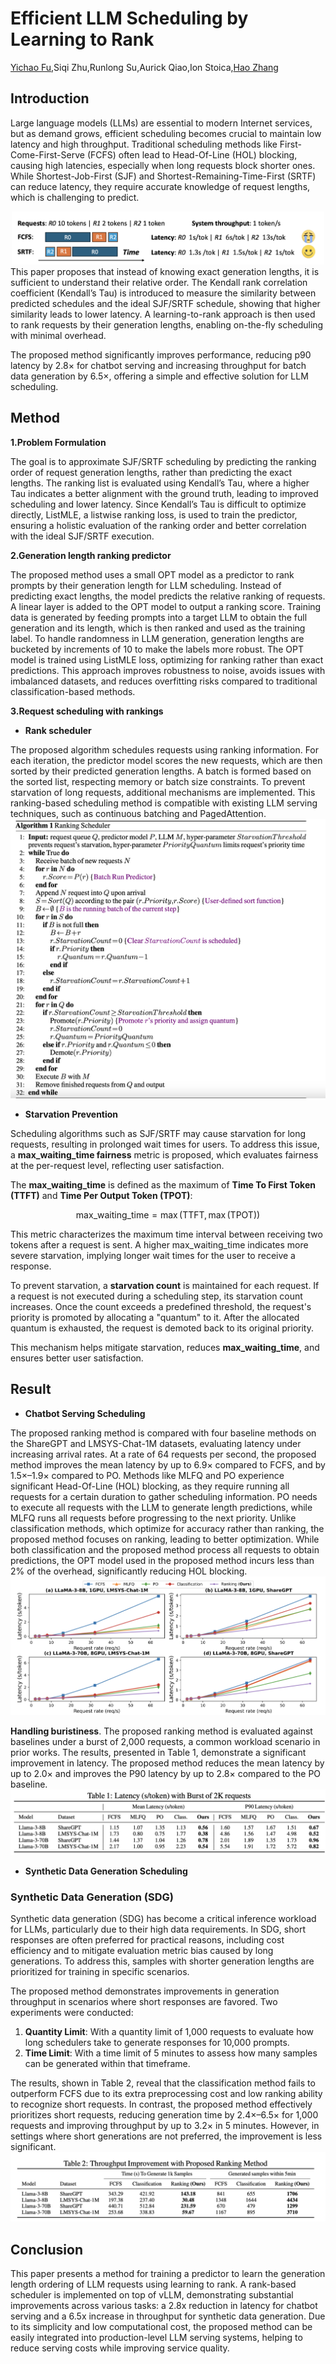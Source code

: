 # Efficient LLM Scheduling by Learning to Rank


[Yichao Fu](https://scholar.google.com/citations?user=2zCW8IUAAAAJ),Siqi Zhu,Runlong Su,Aurick Qiao,Ion Stoica,[Hao Zhang](https://scholar.google.com/citations?user=H1d4BS8AAAAJ&hl=en)

## Introduction

Large language models (LLMs) are essential to modern Internet services, but as demand grows, efficient scheduling becomes crucial to maintain low latency and high throughput. Traditional scheduling methods like First-Come-First-Serve (FCFS) often lead to Head-Of-Line (HOL) blocking, causing high latencies, especially when long requests block shorter ones. While Shortest-Job-First (SJF) and Shortest-Remaining-Time-First (SRTF) can reduce latency, they require accurate knowledge of request lengths, which is challenging to predict.
<div style="text-align:center">
<img src="./imgs/schedule-1.png" width="500" style="text-align:center"/>  
</div>
This paper proposes that instead of knowing exact generation lengths, it is sufficient to understand their relative order. The Kendall rank correlation coefficient (Kendall’s Tau) is introduced to measure the similarity between predicted schedules and the ideal SJF/SRTF schedule, showing that higher similarity leads to lower latency. A learning-to-rank approach is then used to rank requests by their generation lengths, enabling on-the-fly scheduling with minimal overhead.

The proposed method significantly improves performance, reducing p90 latency by 2.8× for chatbot serving and increasing throughput for batch data generation by 6.5×, offering a simple and effective solution for LLM scheduling.

## Method
**1.Problem Formulation**

The goal is to approximate SJF/SRTF scheduling by predicting the ranking order of request generation lengths, rather than predicting the exact lengths. The ranking list is evaluated using Kendall’s Tau, where a higher Tau indicates a better alignment with the ground truth, leading to improved scheduling and lower latency. Since Kendall’s Tau is difficult to optimize directly, ListMLE, a listwise ranking loss, is used to train the predictor, ensuring a holistic evaluation of the ranking order and better correlation with the ideal SJF/SRTF execution.

**2.Generation length ranking predictor**

The proposed method uses a small OPT model as a predictor to rank prompts by their generation length for LLM scheduling. Instead of predicting exact lengths, the model predicts the relative ranking of requests. A linear layer is added to the OPT model to output a ranking score. Training data is generated by feeding prompts into a target LLM to obtain the full generation and its length, which is then ranked and used as the training label. To handle randomness in LLM generation, generation lengths are bucketed by increments of 10 to make the labels more robust. The OPT model is trained using ListMLE loss, optimizing for ranking rather than exact predictions. This approach improves robustness to noise, avoids issues with imbalanced datasets, and reduces overfitting risks compared to traditional classification-based methods.

**3.Request scheduling with rankings**

- **Rank scheduler**

The proposed algorithm schedules requests using ranking information. For each iteration, the predictor model scores the new requests, which are then sorted by their predicted generation lengths. A batch is formed based on the sorted list, respecting memory or batch size constraints. To prevent starvation of long requests, additional mechanisms are implemented. This ranking-based scheduling method is compatible with existing LLM serving techniques, such as continuous batching and PagedAttention.
![algorithm](./imgs/schedule-2.png)

- **Starvation Prevention**

Scheduling algorithms such as SJF/SRTF may cause starvation for long requests, resulting in prolonged wait times for users. To address this issue, a **max_waiting_time fairness** metric is proposed, which evaluates fairness at the per-request level, reflecting user satisfaction.

The **max_waiting_time** is defined as the maximum of **Time To First Token (TTFT)** and **Time Per Output Token (TPOT)**:

$$
\text{max\_waiting\_time} = \max(\text{TTFT}, \max(\text{TPOT}))
$$

This metric characterizes the maximum time interval between receiving two tokens after a request is sent. A higher max_waiting_time indicates more severe starvation, implying longer wait times for the user to receive a response.


To prevent starvation, a **starvation count** is maintained for each request. If a request is not executed during a scheduling step, its starvation count increases. Once the count exceeds a predefined threshold, the request's priority is promoted by allocating a "quantum" to it. After the allocated quantum is exhausted, the request is demoted back to its original priority.

This mechanism helps mitigate starvation, reduces **max_waiting_time**, and ensures better user satisfaction.

## Result
- **Chatbot Serving Scheduling**

The proposed ranking method is compared with four baseline methods on the ShareGPT and LMSYS-Chat-1M datasets, evaluating latency under increasing arrival rates. At a rate of 64 requests per second, the proposed method improves the mean latency by up to 6.9× compared to FCFS, and by 1.5×–1.9× compared to PO. Methods like MLFQ and PO experience significant Head-Of-Line (HOL) blocking, as they require running all requests for a certain duration to gather scheduling information. PO needs to execute all requests with the LLM to generate length predictions, while MLFQ runs all requests before progressing to the next priority. Unlike classification methods, which optimize for accuracy rather than ranking, the proposed method focuses on ranking, leading to better optimization. While both classification and the proposed method process all requests to obtain predictions, the OPT model used in the proposed method incurs less than 2% of the overhead, significantly reducing HOL blocking.
![result](./imgs/schedule-3.png)

**Handling buristiness**. The proposed ranking method is evaluated against baselines under a burst of 2,000 requests, a common workload scenario in prior works. The results, presented in Table 1, demonstrate a significant improvement in latency. The proposed method reduces the mean latency by up to 2.0× and improves the P90 latency by up to 2.8× compared to the PO baseline.
![result](./imgs/schedule-4.png)

- **Synthetic Data Generation Scheduling**

### Synthetic Data Generation (SDG)

Synthetic data generation (SDG) has become a critical inference workload for LLMs, particularly due to their high data requirements. In SDG, short responses are often preferred for practical reasons, including cost efficiency and to mitigate evaluation metric bias caused by long generations. To address this, samples with shorter generation lengths are prioritized for training in specific scenarios.

The proposed method demonstrates improvements in generation throughput in scenarios where short responses are favored. Two experiments were conducted:
1. **Quantity Limit**: With a quantity limit of 1,000 requests to evaluate how long schedulers take to generate responses for 10,000 prompts.
2. **Time Limit**: With a time limit of 5 minutes to assess how many samples can be generated within that timeframe.

The results, shown in Table 2, reveal that the classification method fails to outperform FCFS due to its extra preprocessing cost and low ranking ability to recognize short requests. In contrast, the proposed method effectively prioritizes short requests, reducing generation time by 2.4×–6.5× for 1,000 requests and improving throughput by up to 3.2× in 5 minutes. However, in settings where short generations are not preferred, the improvement is less significant.
![result](./imgs/schedule-5.png)

## Conclusion

This paper presents a method for training a predictor to learn the generation length ordering of LLM requests using learning to rank. A rank-based scheduler is implemented on top of vLLM, demonstrating substantial improvements across various tasks: a 2.8x reduction in latency for chatbot serving and a 6.5x increase in throughput for synthetic data generation. Due to its simplicity and low computational cost, the proposed method can be easily integrated into production-level LLM serving systems, helping to reduce serving costs while improving service quality.
